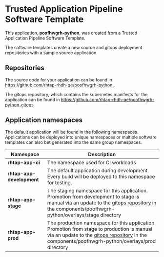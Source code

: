 # Trusted Application Pipeline Software Template

This application, **poofhwgrh-python**, was created from a Trusted Application Pipeline Software Template.

The software templates create a new source and gitops deployment repositories with a sample source application. 

## Repositories

The source code for your application can be found in [https://github.com/rhtap-rhdh-qe/poofhwgrh-python ](https://github.com/rhtap-rhdh-qe/poofhwgrh-python ).
 
The gitops repository, which contains the kubernetes manifests for the application can be found in 
[https://github.com/rhtap-rhdh-qe/poofhwgrh-python-gitops ](https://github.com/rhtap-rhdh-qe/poofhwgrh-python-gitops ) 

## Application namespaces 

The default application will be found in the following namespaces. Applications can be deployed into unique namespaces or multiple software templates can also bet generated into the same group namespaces.  

|  Namespace   |  Description   |  
| -------- | -------- |
| **rhtap-app-ci** | The namespace used for CI workloads |
| **rhtap-app-development** | The default application during development. Every build will be deployed to this namespace for testing. |
| **rhtap-app-stage** | The staging namespace for this application. Promotion from development to stage is manual via an update to the [gitops repository](https://github.com/rhtap-rhdh-qe/poofhwgrh-python-gitops ) in the components/poofhwgrh-python/overlays/stage directory |
| **rhtap-app-prod** | The production namespace for this application. Promotion from stage to production is manual via an update to the [gitops repository](https://github.com/rhtap-rhdh-qe/poofhwgrh-python-gitops ) in the components/poofhwgrh-python/overlays/prod directory |